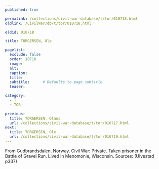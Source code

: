 ```yaml
---
published: true

permalink: /collections/civil-war-database/t/tor/010718.html
oldlink: /CivilWar/db/t/tor/010718.html

oldid: 010718

title: TORGERSEN, Ole

pagelist:
  exclude: false
  order: 10718
  image: 
  alt:
  caption:
  title:
  subtitle:      # Defaults to page subtitle
  teaser:

category: 
  - T 
  - TOR

previous:
  title: TORGERSEN, Olaus
  url: /collections/civil-war-database/t/tor/010717.html  
next:
  title: TORGERSEN, Ole
  url: /collections/civil-war-database/t/tor/010719.html   
---
```

From Gudbrandsdalen, Norway. Civil War: Private. Taken prisoner in the Battle of Gravel Run. Lived in Menomonie, Wisconsin. Sources: (Ulvestad p337)